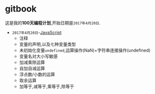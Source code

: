 # gitbook

这是我的**100天编程计划**,开始日期是`2017年4月20日`.
* `2017年4月20日`-[JavaScript](170420.md)
    - 注释
    - 变量的声明,以及七种变量类型
    - 未初始化变量`undefined`,运算操作(NaN)+字符串连接操作(undefined)
    - 变量名对大小写敏感
    - 加减乘除运算
    - 自加自减运算
    - 浮点数/小数的运算
    - 取余运算
    - 加等于,减等于,乘等于,除等于

